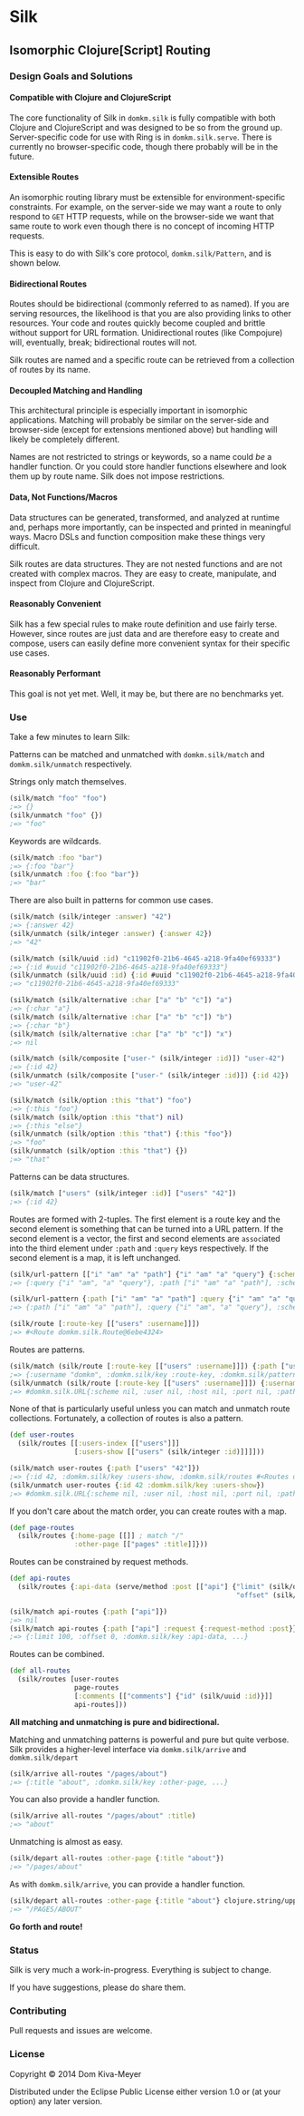 # Silk

## Isomorphic Clojure[Script] Routing

### Design Goals and Solutions

#### Compatible with Clojure and ClojureScript

The core functionality of Silk in `domkm.silk` is fully compatible with both Clojure and ClojureScript and was designed to be so from the ground up.
Server-specific code for use with Ring is in `domkm.silk.serve`.
There is currently no browser-specific code, though there probably will be in the future.

#### Extensible Routes

An isomorphic routing library must be extensible for environment-specific constraints.
For example, on the server-side we may want a route to only respond to `GET` HTTP requests, while on the browser-side we want that same route to work even though there is no concept of incoming HTTP requests.

This is easy to do with Silk's core protocol, `domkm.silk/Pattern`, and is shown below.

#### Bidirectional Routes

Routes should be bidirectional (commonly referred to as named). If you are serving resources, the likelihood is that you are also providing links to other resources.
Your code and routes quickly become coupled and brittle without support for URL formation.
Unidirectional routes (like Compojure) will, eventually, break; bidirectional routes will not.

Silk routes are named and a specific route can be retrieved from a collection of routes by its name.

#### Decoupled Matching and Handling

This architectural principle is especially important in isomorphic applications.
Matching will probably be similar on the server-side and browser-side (except for extensions mentioned above) but handling will likely be completely different.

Names are not restricted to strings or keywords, so a name could *be* a handler function.
Or you could store handler functions elsewhere and look them up by route name.
Silk does not impose restrictions.

#### Data, Not Functions/Macros

Data structures can be generated, transformed, and analyzed at runtime and, perhaps more importantly, can be inspected and printed in meaningful ways.
Macro DSLs and function composition make these things very difficult.

Silk routes are data structures.
They are not nested functions and are not created with complex macros.
They are easy to create, manipulate, and inspect from Clojure and ClojureScript.

#### Reasonably Convenient

Silk has a few special rules to make route definition and use fairly terse.
However, since routes are just data and are therefore easy to create and compose, users can easily define more convenient syntax for their specific use cases.

#### Reasonably Performant

This goal is not yet met. Well, it may be, but there are no benchmarks yet.

### Use

Take a few minutes to learn Silk:

Patterns can be matched and unmatched with `domkm.silk/match` and `domkm.silk/unmatch` respectively.

Strings only match themselves.

```clojure
(silk/match "foo" "foo")
;=> {}
(silk/unmatch "foo" {})
;=> "foo"
```

Keywords are wildcards.

```clojure
(silk/match :foo "bar")
;=> {:foo "bar"}
(silk/unmatch :foo {:foo "bar"})
;=> "bar"
```

There are also built in patterns for common use cases.

```clojure
(silk/match (silk/integer :answer) "42")
;=> {:answer 42}
(silk/unmatch (silk/integer :answer) {:answer 42})
;=> "42"

(silk/match (silk/uuid :id) "c11902f0-21b6-4645-a218-9fa40ef69333")
;=> {:id #uuid "c11902f0-21b6-4645-a218-9fa40ef69333"}
(silk/unmatch (silk/uuid :id) {:id #uuid "c11902f0-21b6-4645-a218-9fa40ef69333"})
;=> "c11902f0-21b6-4645-a218-9fa40ef69333"

(silk/match (silk/alternative :char ["a" "b" "c"]) "a")
;=> {:char "a"}
(silk/match (silk/alternative :char ["a" "b" "c"]) "b")
;=> {:char "b"}
(silk/match (silk/alternative :char ["a" "b" "c"]) "x")
;=> nil

(silk/match (silk/composite ["user-" (silk/integer :id)]) "user-42")
;=> {:id 42}
(silk/unmatch (silk/composite ["user-" (silk/integer :id)]) {:id 42})
;=> "user-42"

(silk/match (silk/option :this "that") "foo")
;=> {:this "foo"}
(silk/match (silk/option :this "that") nil)
;=> {:this "else"}
(silk/unmatch (silk/option :this "that") {:this "foo"})
;=> "foo"
(silk/unmatch (silk/option :this "that") {})
;=> "that"
```

Patterns can be data structures.

```clojure
(silk/match ["users" (silk/integer :id)] ["users" "42"])
;=> {:id 42}
```
Routes are formed with 2-tuples. The first element is a route key and the second element is something that can be turned into a URL pattern.
If the second element is a vector, the first and second elements are `assoc`iated into the third element under `:path` and `:query` keys respectively.
If the second element is a map, it is left unchanged.

```clojure
(silk/url-pattern [["i" "am" "a" "path"] {"i" "am" "a" "query"} {:scheme "https"}])
;=> {:query {"i" "am", "a" "query"}, :path ["i" "am" "a" "path"], :scheme "https"}

(silk/url-pattern {:path ["i" "am" "a" "path"] :query {"i" "am" "a" "query"} :scheme "https"})
;=> {:path ["i" "am" "a" "path"], :query {"i" "am", "a" "query"}, :scheme "https"}

(silk/route [:route-key [["users" :username]]])
;=> #<Route domkm.silk.Route@6ebe4324>
```

Routes are patterns.

```clojure
(silk/match (silk/route [:route-key [["users" :username]]]) {:path ["users" "domkm"]})
;=> {:username "domkm", :domkm.silk/key :route-key, :domkm.silk/pattern {:path ["users" :username]}}
(silk/unmatch (silk/route [:route-key [["users" :username]]]) {:username "domkm"})
;=> #domkm.silk.URL{:scheme nil, :user nil, :host nil, :port nil, :path ["users" "domkm"], :query nil, :fragment nil}
```

None of that is particularly useful unless you can match and unmatch route collections. Fortunately, a collection of routes is also a pattern.

```clojure
(def user-routes
  (silk/routes [[:users-index [["users"]]]
                [:users-show [["users" (silk/integer :id)]]]]))

(silk/match user-routes {:path ["users" "42"]})
;=> {:id 42, :domkm.silk/key :users-show, :domkm.silk/routes #<Routes domkm.silk.Routes@c6f8bbc>, ...}
(silk/unmatch user-routes {:id 42 :domkm.silk/key :users-show})
;=> #domkm.silk.URL{:scheme nil, :user nil, :host nil, :port nil, :path ["users" "42"], :query nil, :fragment nil}
```

If you don't care about the match order, you can create routes with a map.

```clojure
(def page-routes
  (silk/routes {:home-page [[]] ; match "/"
                :other-page [["pages" :title]]}))
```

Routes can be constrained by request methods.

```clojure
(def api-routes
  (silk/routes {:api-data (serve/method :post [["api"] {"limit" (silk/option (silk/integer :limit) "100")
                                                        "offset" (silk/option (silk/integer :offset) "0")}])}))

(silk/match api-routes {:path ["api"]})
;=> nil
(silk/match api-routes {:path ["api"] :request {:request-method :post}})
;=> {:limit 100, :offset 0, :domkm.silk/key :api-data, ...}
```

Routes can be combined.

```clojure
(def all-routes
  (silk/routes [user-routes
                page-routes
                [:comments [["comments"] {"id" (silk/uuid :id)}]]
                api-routes]))
```

__All matching and unmatching is pure and bidirectional.__

Matching and unmatching patterns is powerful and pure but quite verbose.
Silk provides a higher-level interface via `domkm.silk/arrive` and `domkm.silk/depart`

```clojure
(silk/arrive all-routes "/pages/about")
;=> {:title "about", :domkm.silk/key :other-page, ...}
```

You can also provide a handler function.

```clojure
(silk/arrive all-routes "/pages/about" :title)
;=> "about"
```

Unmatching is almost as easy.

```clojure
(silk/depart all-routes :other-page {:title "about"})
;=> "/pages/about"
```

As with `domkm.silk/arrive`, you can provide a handler function.

```clojure
(silk/depart all-routes :other-page {:title "about"} clojure.string/upper-case)
;=> "/PAGES/ABOUT"
```


__Go forth and route!__

### Status

Silk is very much a work-in-progress. Everything is subject to change.

If you have suggestions, please do share them.

### Contributing

Pull requests and issues are welcome.

### License

Copyright &copy; 2014 Dom Kiva-Meyer

Distributed under the Eclipse Public License either version 1.0 or (at your option) any later version.
